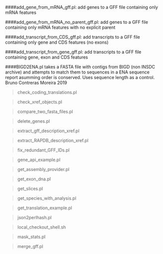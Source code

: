 ####add_gene_from_mRNA_gff.pl:
add genes to a GFF file containing only mRNA features

####add_gene_from_mRNA_no_parent_gff.pl:
add genes to a GFF file containing only mRNA features with no explicit parent

####add_transcript_from_CDS_gff.pl:
add transcripts to a GFF file containing only gene and CDS features (no exons)

####add_transcript_from_gene_gff.pl:
add transcripts to a GFF file containing gene, exon and CDS features

####BIGD2ENA.pl
takes a FASTA file with contigs from BIGD (non INSDC archive) and attempts to match them
 to sequences in a ENA sequence report asumming order is conserved. Uses sequence length as a control.
 Bruno Contreras Moreira 2019


>check_coding_translations.pl

>check_xref_objects.pl

>compare_two_fasta_files.pl

>delete_genes.pl

>extract_gff_description_xref.pl

>extract_RAPDB_description_xref.pl

>fix_redundant_GFF_IDs.pl

>gene_api_example.pl

>get_assembly_provider.pl

>get_exon_dna.pl

>get_slices.pl

>get_species_with_analysis.pl

>get_translation_example.pl

>json2perlhash.pl

>local_checkout_shell.sh

>mask_stats.pl

>merge_gff.pl


